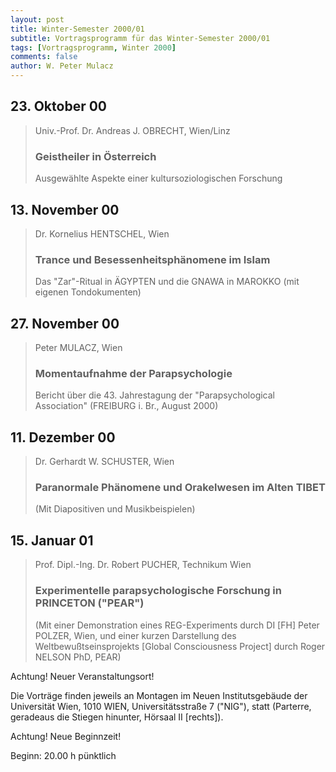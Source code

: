 ```yaml
---
layout: post
title: Winter-Semester 2000/01
subtitle: Vortragsprogramm für das Winter-Semester 2000/01
tags: [Vortragsprogramm, Winter 2000]
comments: false
author: W. Peter Mulacz
---
```



## 23. Oktober 00	
> Univ.-Prof. Dr. Andreas J. OBRECHT, Wien/Linz
> ### Geistheiler in Österreich
> Ausgewählte Aspekte einer kultursoziologischen Forschung


## 13. November 00	
> Dr. Kornelius HENTSCHEL, Wien
> ### Trance und Besessenheitsphänomene im Islam
> Das "Zar"-Ritual in ÄGYPTEN und die GNAWA in MAROKKO
> (mit eigenen Tondokumenten)


## 27. November 00	
> Peter MULACZ, Wien
> ### Momentaufnahme der Parapsychologie
> Bericht über die 43. Jahrestagung der "Parapsychological Association"
> (FREIBURG i. Br., August 2000)


## 11. Dezember 00	
> Dr. Gerhardt W. SCHUSTER, Wien
> ### Paranormale Phänomene und Orakelwesen im Alten TIBET
> (Mit Diapositiven und Musikbeispielen)


## 15. Januar 01	
> Prof. Dipl.-Ing. Dr. Robert PUCHER, Technikum Wien
> ### Experimentelle parapsychologische Forschung in PRINCETON ("PEAR")
> (Mit einer Demonstration eines REG-Experiments durch DI [FH] Peter POLZER, Wien, und einer kurzen Darstellung des Weltbewußtseinsprojekts [Global Consciousness Project] durch Roger NELSON PhD, PEAR)



Achtung!  Neuer Veranstaltungsort!

Die Vorträge finden jeweils an Montagen im Neuen Institutsgebäude der Universität Wien,   1010 WIEN,   Universitätsstraße 7 ("NIG"), statt  (Parterre, geradeaus die Stiegen hinunter, Hörsaal II [rechts]).

Achtung!  Neue Beginnzeit!

Beginn:   20.00 h pünktlich
